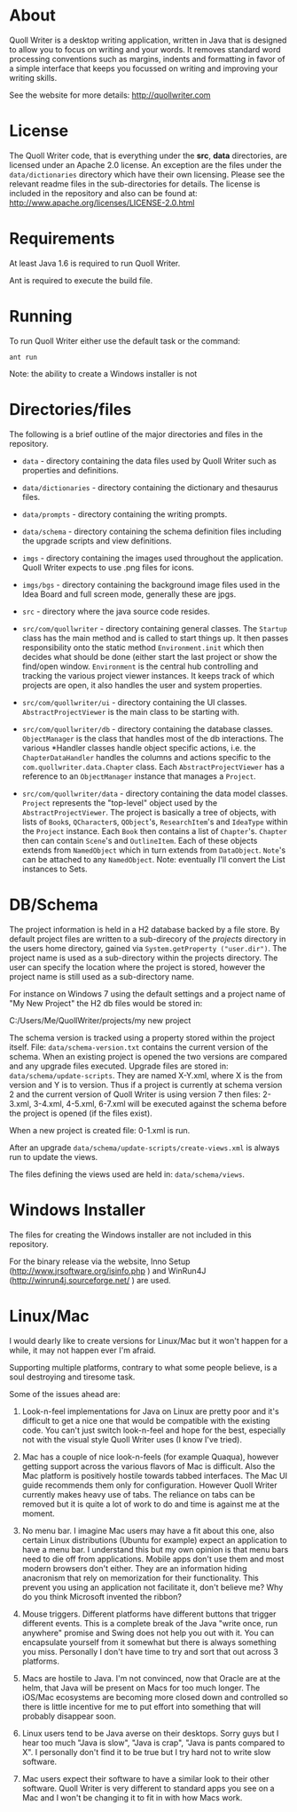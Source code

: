 About
=====

Quoll Writer is a desktop writing application, written in Java that is designed to allow you to focus on writing and your words.
It removes standard word processing conventions such as margins, indents and formatting in favor of a simple interface that keeps
you focussed on writing and improving your writing skills.

See the website for more details: http://quollwriter.com


License
=======

The Quoll Writer code, that is everything under the **src**, **data** directories, are licensed under an Apache 2.0 license.  An
exception are the files under the `data/dictionaries` directory which have their own licensing.  Please see the relevant readme files
in the sub-directories for details.
The license is included in the repository and also can be found at: http://www.apache.org/licenses/LICENSE-2.0.html


Requirements
============

At least Java 1.6 is required to run Quoll Writer.

Ant is required to execute the build file.  


Running
=======

To run Quoll Writer either use the default task or the command:

    ant run

Note: the ability to create a Windows installer is not

Directories/files
=================

The following is a brief outline of the major directories and files in the repository.

* `data` - directory containing the data files used by Quoll Writer such as properties and definitions.

* `data/dictionaries` - directory containing the dictionary and thesaurus files.

* `data/prompts` - directory containing the writing prompts.

* `data/schema` - directory containing the schema definition files including the upgrade scripts and view definitions.

* `imgs` - directory containing the images used throughout the application.  Quoll Writer expects to use .png files for icons.

* `imgs/bgs` - directory containing the background image files used in the Idea Board and full screen mode, generally these are jpgs.

* `src` - directory where the java source code resides.

* `src/com/quollwriter` - directory containing general classes.  The `Startup` class has the main method and is called to start things up.
It then passes responsibility onto the static method `Environment.init` which then decides what should be done (either start the last project
or show the find/open window.  `Environment` is the central hub controlling and tracking the various project viewer instances.  It keeps
track of which projects are open, it also handles the user and system properties.

* `src/com/quollwriter/ui` - directory containing the UI classes.  `AbstractProjectViewer` is the main class to be starting with.

* `src/com/quollwriter/db` - directory containing the database classes.  `ObjectManager` is the class that handles most of the db
interactions.  The various \*Handler classes handle object specific actions, i.e. the `ChapterDataHandler` handles the columns and actions
specific to the `com.quollwriter.data.Chapter` class.  Each `AbstractProjectViewer` has a reference to an `ObjectManager` instance that
manages a `Project`.

* `src/com/quollwriter/data` - directory containing the data model classes.  `Project` represents the "top-level" object used by the
`AbstractProjectViewer`.  The project is basically a tree of objects, with lists of `Book`s, `QCharacter`s, `QObject`'s, `ResearchItem`'s and
`IdeaType` within the `Project` instance.  Each `Book` then contains a list of `Chapter`'s.  `Chapter` then can contain `Scene`'s and `OutlineItem`.
Each of these objects extends from `NamedObject` which in turn extends from `DataObject`.  `Note`'s can be attached to any `NamedObject`.
Note: eventually I'll convert the List instances to Sets.


DB/Schema
=========

The project information is held in a H2 database backed by a file store.  By default project files are written to a sub-direcory of the
*projects* directory in the users home directory, gained via `System.getProperty ("user.dir")`.  The project name is used as a sub-directory
within the projects directory.  The user can specify the location where the project is stored, however the project name is still
used as a sub-directory name.

For instance on Windows 7 using the default settings and a project name of "My New Project" the H2 db files would be stored in:

C:/Users/Me/QuollWriter/projects/my new project

The schema version is tracked using a property stored within the project itself.  File: `data/schema-version.txt` contains the
current version of the schema.  When an existing project is opened the two versions are compared and any upgrade files executed.
Upgrade files are stored in: `data/schema/update-scripts`.  They are named X-Y.xml, where X is the from version and Y is to version.
Thus if a project is currently at schema version 2 and the current version of Quoll Writer is using version 7 then files: 2-3.xml,
3-4.xml, 4-5.xml, 6-7.xml will be executed against the schema before the project is opened (if the files exist).

When a new project is created file: 0-1.xml is run.

After an upgrade `data/schema/update-scripts/create-views.xml` is always run to update the views.

The files defining the views used are held in: `data/schema/views`.


Windows Installer
=================

The files for creating the Windows installer are not included in this repository.  

For the binary release via the website, Inno Setup (http://www.jrsoftware.org/isinfo.php ) and WinRun4J (http://winrun4j.sourceforge.net/ )
are used.


Linux/Mac
=========

I would dearly like to create versions for Linux/Mac but it won't happen for a while, it may not happen ever I'm afraid.

Supporting multiple platforms, contrary to what some people believe, is a soul destroying and tiresome task.

Some of the issues ahead are:

1. Look-n-feel implementations for Java on Linux are pretty poor and it's difficult to get a nice one that would be compatible with the
existing code.  You can't just switch look-n-feel and hope for the best, especially not with the visual style Quoll Writer uses (I know
I've tried).

2. Mac has a couple of nice look-n-feels (for example Quaqua), however getting support across the various flavors of Mac is difficult.  Also the Mac platform
is positively hostile towards tabbed interfaces.  The Mac UI guide recommends them only for configuration.  However Quoll Writer
currently makes heavy use of tabs.  The reliance on tabs can be removed but it is quite a lot of work to do and time is against me
at the moment.

3. No menu bar.  I imagine Mac users may have a fit about this one, also certain Linux distributions (Ubuntu for example) expect
an application to have a menu bar.  I understand this but my own opinion is that menu bars need to die off from applications.  Mobile
apps don't use them and most modern browsers don't either.  They are an information hiding anacronism that rely on memorization for
their functionality.  This prevent you using an application not facilitate it, don't believe me?  Why do you think Microsoft invented
the ribbon?

4. Mouse triggers.  Different platforms have different buttons that trigger different events.  This is a complete break of the Java
"write once, run anywhere" promise and Swing does not help you out with it.  You can encapsulate yourself from it somewhat but there
is always something you miss.  Personally I don't have time to try and sort that out across 3 platforms.

5. Macs are hostile to Java.  I'm not convinced, now that Oracle are at the helm, that Java will be present on Macs for too much longer.
The iOS/Mac ecosystems are becoming more closed down and controlled so there is little incentive for me to put effort into something
that will probably disappear soon.

6. Linux users tend to be Java averse on their desktops.  Sorry guys but I hear too much "Java is slow", "Java is crap", "Java is pants compared to X".
I personally don't find it to be true but I try hard not to write slow software.

7. Mac users expect their software to have a similar look to their other software.  Quoll Writer is very different to standard apps
you see on a Mac and I won't be changing it to fit in with how Macs work.